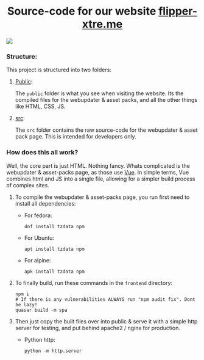 <h1 align="center">Source-code for our website <a href="https://flipper-xtre.me">flipper-xtre.me</a></h1>

<img src="https://user-images.githubusercontent.com/55334727/236639627-1c2d00f7-7169-449d-84bd-9d0bb8fd9c6c.png">

### Structure:

This project is structured into two folders:

1. [Public](https://github.com/ClaraCrazy/flipper-xtre.me/tree/main/public):

    The `public` folder is what you see when visiting the website. Its the compiled files for the webupdater & asset packs, and all the other things like HTML, CSS, JS.


2. [src](https://github.com/ClaraCrazy/flipper-xtre.me/tree/main/src):

    The `src` folder contains the raw source-code for the webupdater & asset pack page. This is intended for developers only.
   
### How does this all work?

Well, the core part is just HTML. Nothing fancy. Whats complicated is the webupdater & asset-packs page, as those use [Vue](https://github.com/vuejs/). In simple terms, Vue combines html and JS into a single file, allowing for a simpler build process of complex sites.

1. To compile the webupdater & asset-packs page, you run first need to install all dependencies:

    - For fedora:
        ```console
        dnf install tzdata npm
        ```
    - For Ubuntu:
        ```console
        apt install tzdata npm
        ```
    - For alpine:
        ```console
        apk install tzdata npm
        ```

2. To finally build, run these commands in the `frontend` directory:
    ```console
    npm i
    # If there is any vulnerabilities ALWAYS run "npm audit fix". Dont be lazy!
    quasar build -m spa
    ```

3. Then just copy the built files over into public & serve it with a simple http server for testing, and put behind apache2 / nginx for production.

    - Python http:
        ```console
        python -m http.server
        ```
